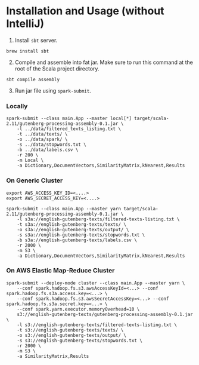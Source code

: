 # Installation and Usage (without IntelliJ)

  1. Install `sbt` server.

```
brew install sbt
```

  2. Compile and assemble into fat jar. Make sure to run this command at the root of the Scala project directory.

```
sbt compile assembly
```

  3. Run jar file using `spark-submit`.

### Locally
```
spark-submit --class main.App --master local[*] target/scala-2.11/gutenberg-processing-assembly-0.1.jar \
    -l ../data/filtered_texts_listing.txt \
    -t ../data/texts/ \
    -o ../data/spark/ \
    -s ../data/stopwords.txt \
    -b ../data/labels.csv \
    -r 200 \
    -m Local \
    -a Dictionary,DocumentVectors,SimilarityMatrix,kNearest,Results
```

### On Generic Cluster
```
export AWS_ACCESS_KEY_ID=<....>
export AWS_SECRET_ACCESS_KEY=<....>

spark-submit --class main.App --master yarn target/scala-2.11/gutenberg-processing-assembly-0.1.jar \
    -l s3a://english-gutenberg-texts/filtered-texts-listing.txt \
    -t s3a://english-gutenberg-texts/texts/ \
    -o s3a://english-gutenberg-texts/output/ \
    -s s3a://english-gutenberg-texts/stopwords.txt \
    -b s3a://english-gutenberg-texts/labels.csv \
    -r 2000 \
    -m S3 \
    -a Dictionary,DocumentVectors,SimilarityMatrix,kNearest,Results
```

### On AWS Elastic Map-Reduce Cluster
```
spark-submit --deploy-mode cluster --class main.App --master yarn \
    --conf spark.hadoop.fs.s3.awsAccessKeyId=<...> --conf spark.hadoop.fs.s3a.access.key=<...> \
    --conf spark.hadoop.fs.s3.awsSecretAccessKey=<...> --conf spark.hadoop.fs.s3a.secret.key=<...> \
    --conf spark.yarn.executor.memoryOverhead=10 \
    s3://english-gutenberg-texts/gutenberg-processing-assembly-0.1.jar \
    -l s3://english-gutenberg-texts/filtered-texts-listing.txt \
    -t s3://english-gutenberg-texts/texts/ \
    -o s3://english-gutenberg-texts/output/ \
    -s s3://english-gutenberg-texts/stopwords.txt \
    -r 2000 \
    -m S3 \
    -a SimilarityMatrix,Results
```
